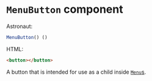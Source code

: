 # `MenuButton` component
Astronaut:
```javascript
MenuButton() ()
```

HTML:
```html
<button></button>
```

A button that is intended for use as a child inside [`Menu`s](reference/components/menu.md).